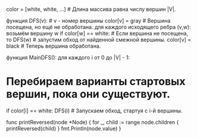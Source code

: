 color = [white, white, ...]  # Длина массива равна числу вершин |V|.

функция DFS(v):  # v - номер вершины
color[v] = gray  # Вершина посещена, но ещё не обработана.
для каждого исходящего ребра (v,w):
возьмём вершину w
if color[w] == white:  # Если вершина не посещена, то
DFS(w)             # запустим обход от найденной смежной вершины.
color[v] = black  # Теперь вершина обработана.

функция MainDFS():
для каждого i от 0 до |V| - 1:
# Перебираем варианты стартовых вершин, пока они существуют.
if color[i] == white:
DFS(i)  # Запускаем обход, стартуя с i-й вершины.


func printReversed(node *Node) {
for _, child := range node.children {
printReversed(child)
}
fmt.Println(node.value)
} 